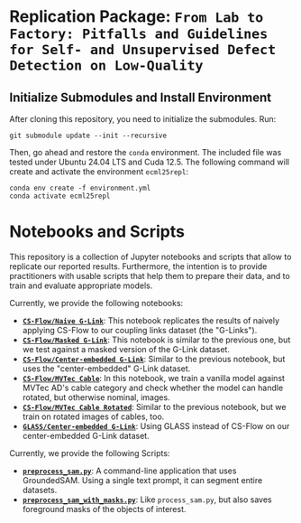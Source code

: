 # Replication Package: `From Lab to Factory: Pitfalls and Guidelines for Self- and Unsupervised Defect Detection on Low-Quality`

## Initialize Submodules and Install Environment

After cloning this repository, you need to initialize the submodules. Run:

```shell
git submodule update --init --recursive
```

Then, go ahead and restore the `conda` environment. The included file was tested under Ubuntu 24.04 LTS and Cuda 12.5.
The following command will create and activate the environment `ecml25repl`:

```shell
conda env create -f environment.yml
conda activate ecml25repl
```

# Notebooks and Scripts

This repository is a collection of Jupyter notebooks and scripts that allow to replicate our reported results.
Furthermore, the intention is to provide practitioners with usable scripts that help them to prepare their data, and to train and evaluate appropriate models.

Currently, we provide the following notebooks:

* [**`CS-Flow/Naive G-Link`**](./notebooks/cs-flow_naive-g-link.ipynb): This notebook replicates the results of naively applying CS-Flow to our coupling links dataset (the "G-Links").
* [**`CS-Flow/Masked G-Link`**](./notebooks/cs-flow_masked-g-link.ipynb): This notebook is similar to the previous one, but we test against a masked version of the G-Link dataset.
* [**`CS-Flow/Center-embedded G-Link`**](./notebooks/cs-flow_ce-g-link.ipynb): Similar to the previous notebook, but uses the "center-embedded" G-Link dataset.
* [**`CS-Flow/MVTec Cable`**](./notebooks/cs-flow_mvtec-cable.ipynb): In this notebook, we train a vanilla model against MVTec AD's cable category and check whether the model can handle rotated, but otherwise nominal, images.
* [**`CS-Flow/MVTec Cable Rotated`**](./notebooks/cs-flow_mvtec-cable.ipynb): Similar to the previous notebook, but we train on rotated images of cables, too.
* [**`GLASS/Center-embedded G-Link`**](#): Using GLASS instead of CS-Flow on our center-embedded G-Link dataset.


Currently, we provide the following Scripts:

* [**`preprocess_sam.py`**](./src/repos/grounded_sam/preprocess_sam.py): A command-line application that uses GroundedSAM. Using a single text prompt, it can segment entire datasets.
* [**`preprocess_sam_with_masks.py`**](./src/repos/grounded_sam/preprocess_sam_with_masks.py): Like `process_sam.py`, but also saves foreground masks of the objects of interest.
